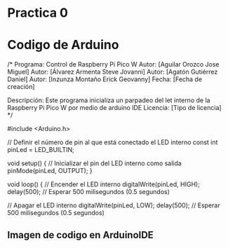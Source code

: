 # Practica 0
# Codigo de Arduino
/*
  Programa: Control de Raspberry Pi Pico W
  Autor: [Aguilar Orozco Jose Miguel]
Autor: [Álvarez Armenta Steve Jovanni]
Autor: [Agatón Gutiérrez Daniel]
Autor: [Inzunza Montaño Erick Geovanny]
  Fecha: [Fecha de creación]

  Descripción:
  Este programa inicializa un parpadeo del let interno de la Raspberry Pi Pico W por medio de arduino IDE
  Licencia: [Tipo de licencia]
*/

#include <Arduino.h>

// Definir el número de pin al que está conectado el LED interno
const int pinLed = LED_BUILTIN;

void setup() {
  // Inicializar el pin del LED interno como salida
  pinMode(pinLed, OUTPUT);
}

void loop() {
  // Encender el LED interno
  digitalWrite(pinLed, HIGH);
  delay(500); // Esperar 500 milisegundos (0.5 segundos)

  // Apagar el LED interno
  digitalWrite(pinLed, LOW);
  delay(500); // Esperar 500 milisegundos (0.5 segundos)


## Imagen de codigo en ArduinoIDE
